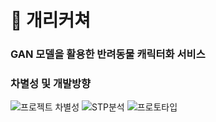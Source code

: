 <h1>🐶 개리커쳐 </h1>
<h3>GAN 모델을 활용한 반려동물 캐릭터화 서비스</h3>

<h3>차별성 및 개발방향</h3>
<img src="https://img1.daumcdn.net/thumb/R1280x0/?scode=mtistory2&fname=https%3A%2F%2Fblog.kakaocdn.net%2Fdn%2F3Vs3G%2FbtrpGzXH0PP%2FLkoKdjw0erHhqws85LZuPk%2Fimg.png", alt="프로젝트 차별성">
<img src="https://img1.daumcdn.net/thumb/R1280x0/?scode=mtistory2&fname=https%3A%2F%2Fblog.kakaocdn.net%2Fdn%2FdV0MDv%2FbtrpvSEAr5v%2F16LCrXGDcdu3mraw9RxhRK%2Fimg.png", alt="STP분석">
<img src="https://img1.daumcdn.net/thumb/R1280x0/?scode=mtistory2&fname=https%3A%2F%2Fblog.kakaocdn.net%2Fdn%2FbKECe0%2Fbtrpv0aPkrw%2FHHrx9NabZuTqEbyzNLHPg1%2Fimg.png", alt="프로토타입">



